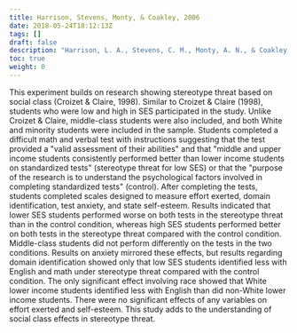 ```yaml
---
title: Harrison, Stevens, Monty, & Coakley, 2006
date: 2018-05-24T18:12:13Z
tags: []
draft: false
description: "Harrison, L. A., Stevens, C. M., Monty, A. N., & Coakley, C. A. (2006). The consequences of stereotype threat on the academic performance of white and non-white lower income college students. *Social Psychology of Education, 9,* 341-357."
toc: true
weight: 0
---
```


This experiment builds on research showing stereotype threat based on social class (Croizet & Claire, 1998). Similar to Croizet & Claire (1998), students who were low and high in SES participated in the study. Unlike Croizet & Claire, middle-class students were also included, and both White and minority students were included in the sample. Students completed a difficult math and verbal test with instructions suggesting that the test provided a "valid assessment of their abilities" and that "middle and upper income students consistently performed better than lower income students on standardized tests" (stereotype threat for low SES) or that the "purpose of the research is to understand the psychological factors involved in completing standardized tests" (control). After completing the tests, students completed scales designed to measure effort exerted, domain identification, test anxiety, and state self-esteem. Results indicated that lower SES students performed worse on both tests in the stereotype threat than in the control condition, whereas high SES students performed better on both tests in the stereotype threat compared with the control condition. Middle-class students did not perform differently on the tests in the two conditions. Results on anxiety mirrored these effects, but results regarding domain identification showed only that low SES students identified less with English and math under stereotype threat compared with the control condition. The only significant effect involving race showed that White lower income students identified less with English than did non-White lower income students. There were no significant effects of any variables on effort exerted and self-esteem. This study adds to the understanding of social class effects in stereotype threat.
